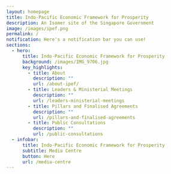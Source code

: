 ```yaml
---
layout: homepage
title: Indo-Pacific Economic Framework for Prosperity
description: An Isomer site of the Singapore Government
image: /images/ipef.png
permalink: /
notification: Here's a notification bar you can use!
sections:
  - hero:
      title: Indo-Pacific Economic Framework for Prosperity
      background: /images/IMG_9706.jpg
      key_highlights:
        - title: About
          description: ""
          url: /about-ipef/
        - title: Leaders & Ministerial Meetings
          description: ""
          url: /leaders-ministerial-meetings
        - title: Pillars and Finalised Agreements
          description: ""
          url: /pillars-and-finalised-agreements
        - title: Public Consultations
          description: ""
          url: /public-consultations
  - infobar:
      title: Indo-Pacific Economic Framework for Prosperity
      subtitle: Media Centre
      button: Here
      url: /media-centre
---
```

